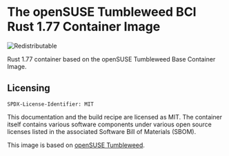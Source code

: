 # The openSUSE Tumbleweed BCI Rust 1.77 Container Image
![Redistributable](https://img.shields.io/badge/Redistributable-Yes-green)


Rust 1.77 container based on the openSUSE Tumbleweed Base Container Image.

## Licensing

`SPDX-License-Identifier: MIT`

This documentation and the build recipe are licensed as MIT.
The container itself contains various software components under various open source licenses listed in the associated
Software Bill of Materials (SBOM).

This image is based on [openSUSE Tumbleweed](https://get.opensuse.org/tumbleweed/).
